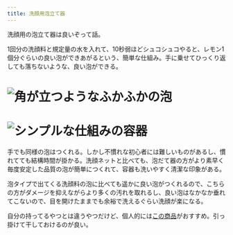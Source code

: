 ```yaml
---
title: 洗顔用泡立て器
---
```

洗顔用の泡立て器は良いぞって話。

1回分の洗顔料と規定量の水を入れて、10秒弱ほどシュコシュコやると、レモン1個分ぐらいの良い泡ができあがるという、簡単な仕組み。手に乗せてひっくり返しても落ちないような、良い泡ができる。

![](https://lh3.googleusercontent.com/docs/ADP-6oGWASVQy1ZOHNXA7blv9zVHdR9TAvoQOIpL5V1fircMmEZBfyOM-iuTxL7Dt1G9xqGfsFdCLsrAdQjXiv5MhbH76nyIJmh0fWyIeQo0iP6IYUctbTyZVP4sYq_BCzn6LEtCBO9W0sYORD38F5GTXHCkNLgzH1NAKT5B8uYUen5wxnxU91nKWNrfTOHcWg5o4NT7_vZIvFzVj-6UUPxmnnGk2kVIyr54fUhzjfTQZhXytFMXLr75UBY4fBE5EIsvfqjLmL5R0v9PoGUKQcJB16_vrWkDQ3XMYstdoOMF38QXSPa-ixSxHZPe888EhHfMotKqaysWAu6rCGvyF5i3dyRJo_LjrlbSXKTtckEYNuUKKZzYgLCDy1za_NEd7wM1FPzSyD6n_G46X3RXcam3fFRz-UmInrPMGIodszJ6BpQ2FPOSUaFImv6R6I0rdKNaabi7cbO8tS8SsiFqE6qseIccXWqFLK2JUx3IMAUyVrBe4AqCSEPvN6gHaOVMUm02GlUPdV6ZZGRJE53YKp_h7vTnhV7Ud7GJx42QDPtLH8m1l-XnJ-YXzrw8h2x_PcSKHiwuanQGw_7K8hM81cgiZhBpCG3WB3NlmvTck13zDr7zabC9hoVBH_0Cvr4m8r6cuhDDY6FTW27zxedEGYHz2U2LhAdk3PWQsobngHnCH2EZHQ010NeieROzHOSL5LjqLgu-zxn_39iCGiyO0MzknzvMVk3vp4sBVHkBU8xWtvxA58lqXQFI-yoRJakc5fkah1b_D6Jziqh8qw8PYibmF3WjA0iVTRhQ4HtOLX4BuJCHNcM5WYI5-CDwpx0QuzezlLbJDJHNuPshx5Sa5aniTcRvm0Og6U9n_pDNT5SjOoi3SxcgFjRb9GjiLk-tpENapTWbtrKjnpC0AB3B6tC_JHw1w0Y2XVI-Du-t_DwRqmvpirt7cQkMlV_JWjmJE5kCP6jTjIDl1eEvbUiceupCRbR7tTKXhreX1ue2mWT8kgxYDO65xZPplXkdJmZl9Hkzs_OSOWZ5pzq_W9Dx6S8MJogdNeJq7tYpJ4MNYSoiA-skmzvzEfyNLnbNBJHbJJWW1OjJo3ou85nPBvYjd6J9b1T81HewK1cT_orV1T2BCz07aW4ZQK3vYrPG1K_RPO_4ukXqrkIPumN3v3IjRtfD26UWiJororBgPCmhEenCq2rQlAZm5cCyMGpY9EkHynnfLPmziRSPD4jZBGLgf3V280-lEu_KvENpxkidfS-O5FB5qMit "角が立つようなふかふかの泡")
================================================================================================================================================================================================================================================================================================================================================================================================================================================================================================================================================================================================================================================================================================================================================================================================================================================================================================================================================================================================================================================================================================================================================================================================================================================================================================================================================================================

![](https://lh3.googleusercontent.com/docs/ADP-6oHt7rZl3yLGMALHSOEhHMpajx0Il581ASoDtb7pGs1QjXpBbfwXFisYo73YC8sYHYxuXiJZNtWOVXAglttjUfZSM_143dAIXT4bbJZ9a3g-6BeBGtpqXzI_VTOShy7UTd7ay4_hlihrG8KGGn_ZquN6ER6dznXeCZAYotSqUs4YmRX1bUaKWGzAZ-bh3FC_fM1cclfAnzfEBxZGMggkSDSrTZDLZWcJLmALYamcVcVYVDcJwU3jPVib4KDUSHE-DBsvvK8_zzLKxabhoe-vKf3rTLTTnhlNpXbmRp0wksLgOHyour8XZmprcdgkWGJxCRMUQRave9p3KRwTo8redLAlxraUaB604FoGn0GyXXLZpxjqF7aViruKT6fVd1Mo5M4sppHctIT1rDMd5YF6mVc0Gp3xFYbNq5KjqfhdTnlz49dVZtWjD2cDn3U7QUVqhMS-eo55YQrJYNvHWvFwQ425kU81CZEm2mPgKIsvwNGbudXNaHffjonLErtxpMBOaRlYPTZzx4KykEE_5VWVUoGRq0k_SdTHB7LYrDNv75nh_8dTUvZpDAzC00MOLFf1MjCsd15DjxX_2uvDMRZl9zG-F3FY1rrO4Bj7uQtuglJZbgesGI4bEDva_w71dmGznDx_38E_LhE4qgHA_nrlHGFuFC_Zwu9fmYEGlNYEp2swukuhosjFjkbOJJAmVswLz6GbIKx5vNGa0RWYlXhTMjOfZEZCJ2INCCJAIkGjOIDgqPpFnkq7thM9Mi1MZHjb1nwE_01Dh3gVDIUh1ftYpBtIBvuaSBmygUQ5Gb3zyb_MS94eL-CXNUI256TVOz_mfqqA59PQnaaPdwEPOd0Hbpl1MLUAHnZv9Lrp600tGe6h7K0aE4Q1FLTRQAmC5F1XRGNhc7RhUHyDEwM1ZhgPO0XBv_xamCSLbE1Oh5rnrFD0TLVcoMdz1WyAD8g3c_zgMTMfapZbgiVd73dPfFfbcE6G8KrnuFm8_zd0dHLe10ACyCVgB-UoOytYpJOnOkUkLE5_njC0cVY3UT8Ht--SStCiqQ1kAaiJ-JsoafBTZB-cEGTiB-IR1Dp89Oep38aVF2BPSW5Me3rYuWcau4sSctC92pAszN6MGrIXp_Iaubk930b_rjh8K4VjsNvl3_kP6CnBf8y-1-Uq_eRDE4wpEyo16ISZkCXI3YJtGRJbPzVEVDGJ_lnT-3_uMy5HkEDCVZ9Xp0o2FAw8ClKGGJu9Z6akQ28WuM_GLhxErCfqUPbsskh0 "シンプルな仕組みの容器")
==============================================================================================================================================================================================================================================================================================================================================================================================================================================================================================================================================================================================================================================================================================================================================================================================================================================================================================================================================================================================================================================================================================================================================================================================================================================================================================================================================================================

手でも同様の泡はつくれる。しかし不慣れな初心者には難しいものがあるし、慣れてても結構時間が掛かる。洗顔ネットと比べても、泡だて器の方がより素早く毎度安定した品質の泡が簡単につくれて、容器も洗いやすく清潔な印象がある。

泡タイプで出てくる洗顔料の泡に比べても遥かに良い泡がつくれるので、こちらの方がダメージを抑えながらより多くの汚れを取れるし、良い泡はなかなか垂れてこないので、目を開けたままでも余裕で洗えるぐらい洗顔が楽になる。

自分の持ってるやつとは違うやつだけど、個人的には[この商品](https://www.amazon.co.jp/dp/B09KMP9GDN)がおすすめ。引っ掛けて干しておけるのが良い。
